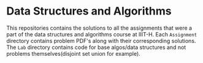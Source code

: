 # Data Structures and Algorithms
This repositories contains the solutions to all the assignments that were a part of the data structures and algorithms course at IIIT-H. Each ```Assignment``` directory contains problem PDF's along with their corresponding solutions. The ```Lab``` directory contains code for base algos/data structures and not problems themselves(disjoint set union for example). 
